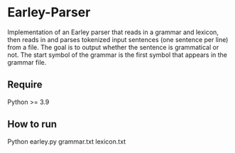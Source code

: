 # Earley-Parser

Implementation of an Earley parser that reads in a grammar and lexicon, then reads in and parses tokenized input sentences (one sentence per line) from a file. The goal is to output whether the sentence is grammatical or not.
The start symbol of the grammar is the first symbol that appears in the grammar file.

## Require

Python >= 3.9

## How to run

Python earley.py grammar.txt lexicon.txt

